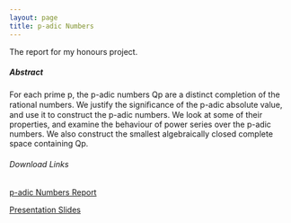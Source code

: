 ```yaml
---
layout: page
title: p-adic Numbers
---
```


The report for my honours project.


##### Abstract

For each prime p, the p-adic numbers Qp are a distinct completion of the
rational numbers. We justify the signiﬁcance of the p-adic absolute value, and
use it to construct the p-adic numbers. We look at some of their properties,
and examine the behaviour of power series over the p-adic numbers. We also
construct the smallest algebraically closed complete space containing Qp.

###### Download Links
[p-adic Numbers Report](
	https://drive.google.com/open?id=0BxQ7IgGGV_QKVmhxamQyOUtxZ2s)

[Presentation Slides](
	https://drive.google.com/open?id=0BxQ7IgGGV_QKYW1lM0Z4SnhfeG8)

